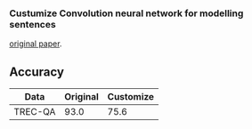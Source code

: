 ### Custumize Convolution neural network for modelling sentences

[original paper](http://www.google.co.kr).

## Accuracy

| Data | Original | Customize |
| --- | --- | --- |
| TREC-QA | 93.0 | 75.6 |